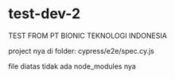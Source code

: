 # test-dev-2
TEST FROM PT BIONIC TEKNOLOGI INDONESIA

project nya di folder: cypress/e2e/spec.cy.js

file diatas tidak ada node_modules nya
